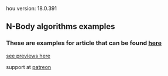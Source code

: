hou version: 18.0.391

## N-Body algorithms examples
### These are examples for article that can be found [here](https://docs.google.com/document/d/1-px7qOREyGER8hGrBqaJTvgx_Pd-tDSjRYJFPdYBLeI/view)

[see previews here](https://imgur.com/a/j4gKJ1A#Ndxi37v)

support at [patreon](https://www.patreon.com/xapkohheh)

